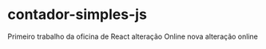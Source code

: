 # contador-simples-js

Primeiro trabalho da oficina de React
alteração Online
nova alteração online
